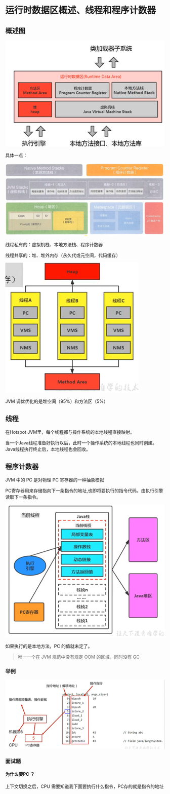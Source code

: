 # 运行时数据区概述、线程和程序计数器

## 概述图

![image-20210711144505791](../images/image-20210711144505791.png)



具体一点：

![image-20210711144716697](../images/image-20210711144716697.png)



线程私有的：虚拟机栈、本地方法栈、程序计数器

线程共享的：堆、堆外内存（永久代或元空间，代码缓存）



![image-20210711145124719](../images/image-20210711145124719.png)

JVM 调优优化的是堆空间（95%）和方法区（5%）

## 线程

在Hotspot JVM里，每个线程都与操作系统的本地线程直接映射。

当一个Java线程准备好执行以后，此时一个操作系统的本地线程也同时创建。Java线程执行终止后，本地线程也会回收。

## 程序计数器

JVM 中的 PC 是对物理 PC 寄存器的一种抽象模拟

PC寄存器用来存储指向下一条指令的地址,也即将要执行的指令代码。由执行引擎读取下一条指令。

![image-20210711150254992](../images/image-20210711150254992.png)



如果执行的是本地方法，PC 的值就未定了。

> 唯一一个在 JVM 规范中没有规定 OOM 的区域，同时没有 GC



### 举例

![image-20210711151339030](../images/image-20210711151339030.png)

### 面试题

#### 为什么要PC ？

上下文切换之后，CPU 需要知道我下面要执行什么指令，PC存的就是指令的地址

